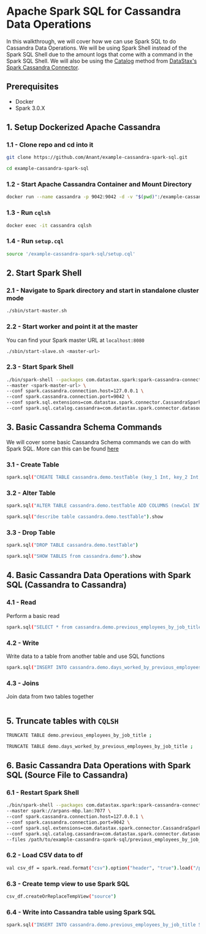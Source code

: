 # Apache Spark SQL for Cassandra Data Operations
In this walkthrough, we will cover how we can use Spark SQL to do Cassandra Data Operations. We will be using Spark Shell instead of the Spark SQL Shell due to the amount logs that come with a command in the Spark SQL Shell. We will also be using the [Catalog](https://github.com/datastax/spark-cassandra-connector/blob/6a213676caf3323333753752600b5551a69845d5/doc/1_connecting.md#configuring-catalogs-to-cassandra) method from [DataStax's Spark Cassandra Connector](https://github.com/datastax/spark-cassandra-connector). 

## Prerequisites
- Docker
- Spark 3.0.X

## 1. Setup Dockerized Apache Cassandra

### 1.1 - Clone repo and cd into it
```bash
git clone https://github.com/Anant/example-cassandra-spark-sql.git
```

```bash
cd example-cassandra-spark-sql
```

### 1.2 - Start Apache Cassandra Container and Mount Directory
```bash
docker run --name cassandra -p 9042:9042 -d -v "$(pwd)":/example-cassandra-spark-sql cassandra:latest
```

### 1.3 - Run `cqlsh`
```bash
docker exec -it cassandra cqlsh
```

### 1.4 - Run `setup.cql`
```bash
source '/example-cassandra-spark-sql/setup.cql'
```

## 2. Start Spark Shell

### 2.1 - Navigate to Spark directory and start in standalone cluster mode
```bash
./sbin/start-master.sh
```

### 2.2 - Start worker and point it at the master
You can find your Spark master URL at `localhost:8080`
```bash
./sbin/start-slave.sh <master-url>
```

### 2.3 - Start Spark Shell
```bash
./bin/spark-shell --packages com.datastax.spark:spark-cassandra-connector_2.12:3.0.0 \
--master <spark-master-url> \
--conf spark.cassandra.connection.host=127.0.0.1 \
--conf spark.cassandra.connection.port=9042 \
--conf spark.sql.extensions=com.datastax.spark.connector.CassandraSparkExtensions \
--conf spark.sql.catalog.cassandra=com.datastax.spark.connector.datasource.CassandraCatalog
```

## 3. Basic Cassandra Schema Commands
We will cover some basic Cassandra Schema commands we can do with Spark SQL. More can this can be found [here](https://github.com/datastax/spark-cassandra-connector/blob/42937e1ed01dd5aefb37fea38dbafc49ed44250e/doc/14_data_frames.md#supported-schema-commands)

### 3.1 - Create Table
```bash
spark.sql("CREATE TABLE cassandra.demo.testTable (key_1 Int, key_2 Int, key_3 Int, cc1 STRING, cc2 String, cc3 String, value String) USING cassandra PARTITIONED BY (key_1, key_2, key_3) TBLPROPERTIES (clustering_key='cc1.asc, cc2.desc, cc3.asc', compaction='{class=SizeTieredCompactionStrategy,bucket_high=1001}')")
```

### 3.2 - Alter Table
```bash
spark.sql("ALTER TABLE cassandra.demo.testTable ADD COLUMNS (newCol INT)")
```
```bash
spark.sql("describe table cassandra.demo.testTable").show
```

### 3.3 - Drop Table
```bash
spark.sql("DROP TABLE cassandra.demo.testTable")
```
```bash
spark.sql("SHOW TABLES from cassandra.demo").show
```

## 4. Basic Cassandra Data Operations with Spark SQL (Cassandra to Cassandra)

### 4.1 - Read
Perform a basic read
```bash
spark.sql("SELECT * from cassandra.demo.previous_employees_by_job_title").show
```

### 4.2 - Write
Write data to a table from another table and use SQL functions
```bash
spark.sql("INSERT INTO cassandra.demo.days_worked_by_previous_employees_by_job_title SELECT job_title, employee_id, employee_name, abs(datediff(last_day, first_day)) as number_of_days_worked from cassandra.demo.previous_employees_by_job_title")
```

### 4.3 - Joins
Join data from two tables together
```bash

```

## 5. Truncate tables with `CQLSH`

```bash
TRUNCATE TABLE demo.previous_employees_by_job_title ; 
```
```bash
TRUNCATE TABLE demo.days_worked_by_previous_employees_by_job_title ; 
```

## 6. Basic Cassandra Data Operations with Spark SQL (Source File to Cassandra)

### 6.1 - Restart Spark Shell
```bash
./bin/spark-shell --packages com.datastax.spark:spark-cassandra-connector_2.12:3.0.0 \
--master spark://arpans-mbp.lan:7077 \
--conf spark.cassandra.connection.host=127.0.0.1 \
--conf spark.cassandra.connection.port=9042 \
--conf spark.sql.extensions=com.datastax.spark.connector.CassandraSparkExtensions \
--conf spark.sql.catalog.cassandra=com.datastax.spark.connector.datasource.CassandraCatalog \
--files /path/to/example-cassandra-spark-sql/previous_employees_by_job_title.csv 
```

### 6.2 - Load CSV data to df
```bash
val csv_df = spark.read.format("csv").option("header", "true").load("/path/to/example-cassandra-spark-sql/previous_employees_by_job_title.csv")
```

### 6.3 - Create temp view to use Spark SQL
```bash
csv_df.createOrReplaceTempView("source")
```

### 6.4 - Write into Cassandra table using Spark SQL
```bash
spark.sql("INSERT INTO cassandra.demo.previous_employees_by_job_title SELECT * from source")
```

